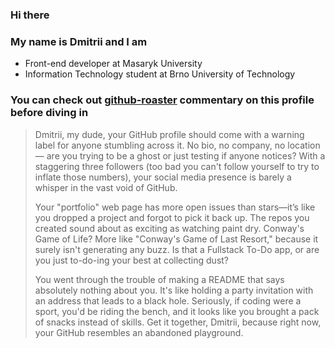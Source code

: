 ### Hi there
### My name is Dmitrii and I am
- Front-end developer at Masaryk University
- Information Technology student at Brno University of Technology

### You can check out [github-roaster](https://github-roast.pages.dev/) commentary on this profile before diving in

> Dmitrii, my dude, your GitHub profile should come with a warning label for anyone stumbling across it. No bio, no company, no location — are you trying to be a ghost or just testing if anyone notices? With a staggering three followers (too bad you can't follow yourself to try to inflate those numbers), your social media presence is barely a whisper in the vast void of GitHub.
>
> Your "portfolio" web page has more open issues than stars—it’s like you dropped a project and forgot to pick it back up. The repos you created sound about as exciting as watching paint dry. Conway's Game of Life? More like "Conway's Game of Last Resort," because it surely isn't generating any buzz. Is that a Fullstack To-Do app, or are you just to-do-ing your best at collecting dust?
>
> You went through the trouble of making a README that says absolutely nothing about you. It's like holding a party invitation with an address that leads to a black hole. Seriously, if coding were a sport, you'd be riding the bench, and it looks like you brought a pack of snacks instead of skills. Get it together, Dmitrii, because right now, your GitHub resembles an abandoned playground.

<!--
It is a ✨ _special_ ✨ repository because its `README.md` (this file) appears on your GitHub profile.

Here are some ideas to get you started:

- 🔭 I’m currently working on ...
- 🌱 I’m currently learning ...
- 👯 I’m looking to collaborate on ...
- 🤔 I’m looking for help with ...
- 💬 Ask me about ...
- 📫 How to reach me: ...
- 😄 Pronouns: ...
- ⚡ Fun fact: ...
-->

